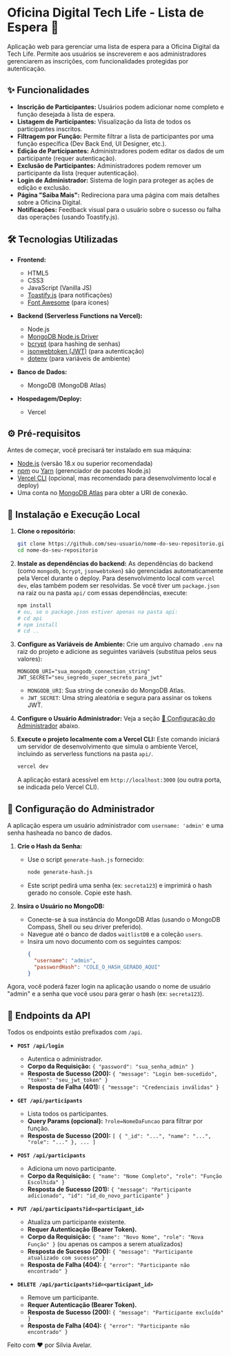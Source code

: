 # Oficina Digital Tech Life - Lista de Espera 🚀

Aplicação web para gerenciar uma lista de espera para a Oficina Digital da Tech Life.
Permite aos usuários se inscreverem e aos administradores gerenciarem as inscrições, com funcionalidades protegidas por autenticação.

<!-- (Opcional: Adicione um GIF ou screenshot da aplicação aqui. Você pode usar ferramentas como ScreenToGif ou Kap) -->
<!-- ![Demo da Aplicação](link_para_seu_gif_ou_screenshot.gif) -->

## ✨ Funcionalidades
*   **Inscrição de Participantes:** Usuários podem adicionar nome completo e função desejada à lista de espera.
*   **Listagem de Participantes:** Visualização da lista de todos os participantes inscritos.
*   **Filtragem por Função:** Permite filtrar a lista de participantes por uma função específica (Dev Back End, UI Designer, etc.).
*   **Edição de Participantes:** Administradores podem editar os dados de um participante (requer autenticação).
*   **Exclusão de Participantes:** Administradores podem remover um participante da lista (requer autenticação).
*   **Login de Administrador:** Sistema de login para proteger as ações de edição e exclusão.
*   **Página "Saiba Mais":** Redireciona para uma página com mais detalhes sobre a Oficina Digital.
*   **Notificações:** Feedback visual para o usuário sobre o sucesso ou falha das operações (usando Toastify.js).

## 🛠️ Tecnologias Utilizadas
*   **Frontend:**
    *   HTML5
    *   CSS3
    *   JavaScript (Vanilla JS)
    *   [Toastify.js](https://apvarun.github.io/toastify-js/) (para notificações)
    *   [Font Awesome](https://fontawesome.com/) (para ícones)

*   **Backend (Serverless Functions na Vercel):**
    *   Node.js
    *   [MongoDB Node.js Driver](https://www.mongodb.com/docs/drivers/node/current/)
    *   [bcrypt](https://www.npmjs.com/package/bcrypt) (para hashing de senhas)
    *   [jsonwebtoken (JWT)](https://www.npmjs.com/package/jsonwebtoken) (para autenticação)
    *   [dotenv](https://www.npmjs.com/package/dotenv) (para variáveis de ambiente)

*   **Banco de Dados:**
    *   MongoDB (MongoDB Atlas)

*   **Hospedagem/Deploy:**
    *   Vercel

## ⚙️ Pré-requisitos
Antes de começar, você precisará ter instalado em sua máquina:
*   [Node.js](https://nodejs.org/) (versão 18.x ou superior recomendada)
*   [npm](https://www.npmjs.com/) ou [Yarn](https://yarnpkg.com/) (gerenciador de pacotes Node.js)
*   [Vercel CLI](https://vercel.com/docs/cli) (opcional, mas recomendado para desenvolvimento local e deploy)
*   Uma conta no [MongoDB Atlas](https://www.mongodb.com/cloud/atlas) para obter a URI de conexão.

## 🚀 Instalação e Execução Local
1.  **Clone o repositório:**
    ```bash
    git clone https://github.com/seu-usuario/nome-do-seu-repositorio.git
    cd nome-do-seu-repositorio
    ```

2.  **Instale as dependências do backend:**
    As dependências do backend (como `mongodb`, `bcrypt`, `jsonwebtoken`) são gerenciadas automaticamente pela Vercel durante o deploy. Para desenvolvimento local com `vercel dev`, elas também podem ser resolvidas. Se você tiver um `package.json` na raiz ou na pasta `api/` com essas dependências, execute:
    ```bash
    npm install
    # ou, se o package.json estiver apenas na pasta api:
    # cd api
    # npm install
    # cd ..
    ```

3.  **Configure as Variáveis de Ambiente:**
    Crie um arquivo chamado `.env` na raiz do projeto e adicione as seguintes variáveis (substitua pelos seus valores):
    ```env
    MONGODB_URI="sua_mongodb_connection_string"
    JWT_SECRET="seu_segredo_super_secreto_para_jwt"
    ```
    *   `MONGODB_URI`: Sua string de conexão do MongoDB Atlas.
    *   `JWT_SECRET`: Uma string aleatória e segura para assinar os tokens JWT.

4.  **Configure o Usuário Administrador:**
    Veja a seção [🔑 Configuração do Administrador](#-configuração-do-administrador) abaixo.

5.  **Execute o projeto localmente com a Vercel CLI:**
    Este comando iniciará um servidor de desenvolvimento que simula o ambiente Vercel, incluindo as serverless functions na pasta `api/`.
    ```bash
    vercel dev
    ```
    A aplicação estará acessível em `http://localhost:3000` (ou outra porta, se indicada pelo Vercel CLI).

## 🔑 Configuração do Administrador
A aplicação espera um usuário administrador com `username: 'admin'` e uma senha hasheada no banco de dados.

1.  **Crie o Hash da Senha:**
    *   Use o script `generate-hash.js` fornecido:
        ```bash
        node generate-hash.js
        ```
    *   Este script pedirá uma senha (ex: `secreta123`) e imprimirá o hash gerado no console. Copie este hash.

2.  **Insira o Usuário no MongoDB:**
    *   Conecte-se à sua instância do MongoDB Atlas (usando o MongoDB Compass, Shell ou seu driver preferido).
    *   Navegue até o banco de dados `waitlistDB` e a coleção `users`.
    *   Insira um novo documento com os seguintes campos:
        ```json
        {
          "username": "admin",
          "passwordHash": "COLE_O_HASH_GERADO_AQUI"
        }
        ```

Agora, você poderá fazer login na aplicação usando o nome de usuário "admin" e a senha que você usou para gerar o hash (ex: `secreta123`).

## 🔌 Endpoints da API

Todos os endpoints estão prefixados com `/api`.

*   **`POST /api/login`**
    *   Autentica o administrador.
    *   **Corpo da Requisição:** `{ "password": "sua_senha_admin" }`
    *   **Resposta de Sucesso (200):** `{ "message": "Login bem-sucedido", "token": "seu_jwt_token" }`
    *   **Resposta de Falha (401):** `{ "message": "Credenciais inválidas" }`

*   **`GET /api/participants`**
    *   Lista todos os participantes.
    *   **Query Params (opcional):** `?role=NomeDaFuncao` para filtrar por função.
    *   **Resposta de Sucesso (200):** `[ { "_id": "...", "name": "...", "role": "..." }, ... ]`

*   **`POST /api/participants`**
    *   Adiciona um novo participante.
    *   **Corpo da Requisição:** `{ "name": "Nome Completo", "role": "Função Escolhida" }`
    *   **Resposta de Sucesso (201):** `{ "message": "Participante adicionado", "id": "id_do_novo_participante" }`

*   **`PUT /api/participants?id=<participant_id>`**
    *   Atualiza um participante existente.
    *   **Requer Autenticação (Bearer Token).**
    *   **Corpo da Requisição:** `{ "name": "Novo Nome", "role": "Nova Função" }` (ou apenas os campos a serem atualizados)
    *   **Resposta de Sucesso (200):** `{ "message": "Participante atualizado com sucesso" }`
    *   **Resposta de Falha (404):** `{ "error": "Participante não encontrado" }`

*   **`DELETE /api/participants?id=<participant_id>`**
    *   Remove um participante.
    *   **Requer Autenticação (Bearer Token).**
    *   **Resposta de Sucesso (200):** `{ "message": "Participante excluído" }`
    *   **Resposta de Falha (404):** `{ "error": "Participante não encontrado" }`

Feito com ❤️ por Silvia Avelar.
